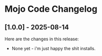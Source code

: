 # Mojo Code Changelog

## [1.0.0] - 2025-08-14

Here are the changes in this release:

- None yet - i'm just happy the shit installs.
